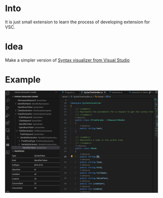 # Into

It is just small extension to learn the process of developing extension for VSC.

# Idea

Make a simpler version of [Syntax visualizer from Visual Studio](https://github.com/dotnet/docs/blob/master/docs/csharp/roslyn-sdk/syntax-visualizer.md)

# Example

![samle](https://github.com/ypyl/syntax-visualizer/blob/master/media/screenshot.png?raw=true)
